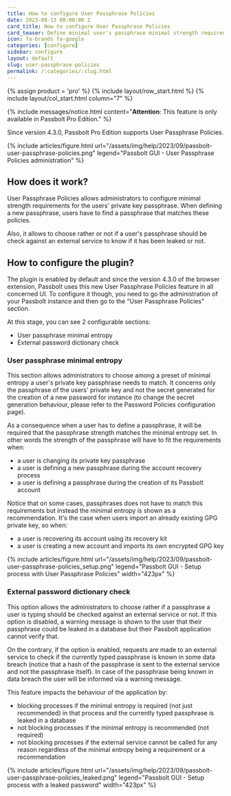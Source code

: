 ```yaml
---
title: How to configure User Passphrase Policies
date: 2023-09-13 00:00:00 Z
card_title: How to configure User Passphrase Policies
card_teaser: Define minimal user's passphrase minimal strength required
icon: fa-brands fa-google
categories: [configure]
sidebar: configure
layout: default
slug: user-passphrase-policies
permalink: /:categories/:slug.html
---
```


{% assign product = 'pro' %}
{% include layout/row_start.html %}
{% include layout/col_start.html column="7" %}

{% include messages/notice.html
content="**Attention**: This feature is only available in Passbolt Pro Edition."
%}

Since version 4.3.0, Passbolt Pro Edition supports User Passphrase Policies.

{% include articles/figure.html
url="/assets/img/help/2023/09/passbolt-user-passphrase-policies.png"
legend="Passbolt GUI - User Passphrase Policies administration"
%}

## How does it work?

User Passphrase Policies allows administrators to configure minimal strength requirements for the users' private key passphrase.
When defining a new passphrase, users have to find a passphrase that matches these policies.

Also, it allows to choose rather or not if a user's passphrase should be check against an external service to know if it has been leaked or not.

## How to configure the plugin?

The plugin is enabled by default and since the version 4.3.0 of the browser extension, Passbolt uses this new User Passphrase Policies feature in all concerned UI.
To configure it though, you need to go the administration of your Passbolt instance and then go to the “User Passphrase Policies" section.

At this stage, you can see 2 configurable sections:

- User passphrase minimal entropy
- External password dictionary check

### User passphrase minimal entropy

This section allows administrators to choose among a preset of minimal entropy a user's private key passphrase needs to match.
It concerns only the passphrase of the users' private key and not the secret generated for the creation of a new password for instance (to change the secret generation behaviour, please refer to the Password Policies configuration page).

As a consequence when a user has to define a passphrase, it will be required that the passphrase strength matches the minimal entropy set. In other words the strength of the passphrase will have to fit the requirements when:

- a user is changing its private key passphrase
- a user is defining a new passphrase during the account recovery process
- a user is defining a passphrase during the creation of its Passbolt account

Notice that on some cases, passphrases does not have to match this requirements but instead the minimal entropy is shown as a recommendation. It's the case when users import an already existing GPG private key, so when:

- a user is recovering its account using its recovery kit
- a user is creating a new account and imports its own encrypted GPG key

{% include articles/figure.html
url="/assets/img/help/2023/09/passbolt-user-passphrase-policies_setup.png"
legend="Passbolt GUI - Setup process with User Passphrase Policies"
width="423px"
%}

### External password dictionary check

This option allows the administrators to choose rather if a passphrase a user is typing should be checked against an external service or not.
If this option is disabled, a warning message is shown to the user that their passphrase could be leaked in a database but their Passbolt application cannot verify that.

On the contrary, if the option is enabled, requests are made to an external service to check if the currently typed passphrase is known in some data breach (notice that a hash of the passphrase is sent to the external service and not the passphrase itself).
In case of the passphrase being known in data breach the user will be informed via a warning message.

This feature impacts the behaviour of the application by:

- blocking processes if the minimal entropy is required (not just recommended) in that process and the currently typed passphrase is leaked in a database
- not blocking processes if the minimal entropy is recommended (not required)
- not blocking processes if the external service cannot be called for any reason regardless of the minimal entropy being a requirement or a recommendation

{% include articles/figure.html
url="/assets/img/help/2023/09/passbolt-user-passphrase-policies_leaked.png"
legend="Passbolt GUI - Setup process with a leaked password"
width="423px"
%}
